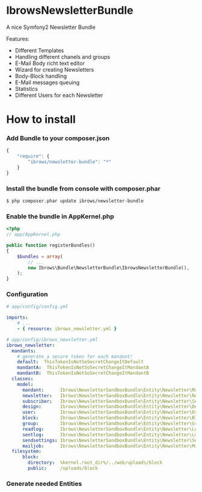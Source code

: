 IbrowsNewsletterBundle
======================

A nice Symfony2 Newsletter Bundle

Features:

- Different Templates
- Handling different chanels and groups
- E-Mail Body richt text editor
- Wizard for creating Newsletters
- Body-Block handling
- E-Mail messages queuing
- Statistics
- Different Users for each Newsletter

How to install
==============

### Add Bundle to your composer.json

```js
{
    "require": {
        "ibrows/newsletter-bundle": "*"
    }
}
```

### Install the bundle from console with composer.phar

``` bash
$ php composer.phar update ibrows/newsletter-bundle
```

### Enable the bundle in AppKernel.php

``` php
<?php
// app/AppKernel.php

public function registerBundles()
{
    $bundles = array(
        // ...
        new Ibrows\Bundle\NewsletterBundle\IbrowsNewsletterBundle(),
    );
}
```

### Configuration

``` yaml
# app/config/config.yml

imports:
    # ...
    - { resource: ibrows_newsletter.yml }
```

``` yaml
# app/config/ibrows_newsletter.yml
ibrows_newsletter:
  mandants:
    # generate a secure token for each mandant!
    default:  ThisTokenIsNotSoSecretChangeItDefault
    mandantA:  ThisTokenIsNotSoSecretChangeItMandantA
    mandantB:  ThisTokenIsNotSoSecretChangeItMandantB
  classes:
    model:
      mandant:      Ibrows\NewsletterSandboxBundle\Entity\Newsletter\Mandant
      newsletter:   Ibrows\NewsletterSandboxBundle\Entity\Newsletter\Newsletter
      subscriber:   Ibrows\NewsletterSandboxBundle\Entity\Newsletter\Subscriber
      design:       Ibrows\NewsletterSandboxBundle\Entity\Newsletter\Design
      user:         Ibrows\NewsletterSandboxBundle\Entity\Newsletter\User
      block:        Ibrows\NewsletterSandboxBundle\Entity\Newsletter\Block
      group:        Ibrows\NewsletterSandboxBundle\Entity\Newsletter\Group
      readlog:      Ibrows\NewsletterSandboxBundle\Entity\Newsletter\Log\ReadLog
      sentlog:      Ibrows\NewsletterSandboxBundle\Entity\Newsletter\Log\SentLog
      sendsettings: Ibrows\NewsletterSandboxBundle\Entity\Newsletter\SendSettings
      mailjob:      Ibrows\NewsletterSandboxBundle\Entity\Newsletter\MailJob
  filesystem:
      block:
        directory:  %kernel.root_dir%/../web/uploads/block
        public:     /uploads/block
```

### Generate needed Entities

